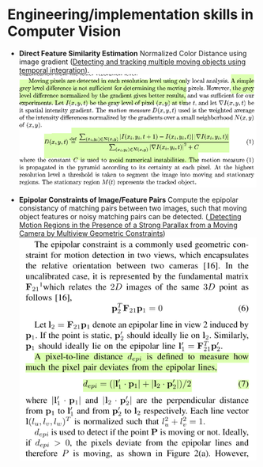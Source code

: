 # Engineering/implementation skills in Computer Vision

- **Direct Feature Similarity Estimation**
	Normalized Color Distance using image gradient ([Detecting and tracking multiple moving objects using temporal integration](http://www.cse.huji.ac.il/~peleg/papers/eccv92-Irani-Integration.pdf)).
	![](imgs/20170515-170256.png)
	
- **Epipolar Constraints of Image/Feature Pairs**
	Compute the epipolar consistancy of matching pairs between two images, such that moving object features or noisy matching pairs can be detected. ([ Detecting Motion Regions in the Presence of a Strong Parallax from a Moving Camera by Multiview Geometric Constraints](http://iris.usc.edu/Vision-Users/OldUsers/cyuan/pami06-draft.pdf))
	![](imgs/20170515-170645.png)